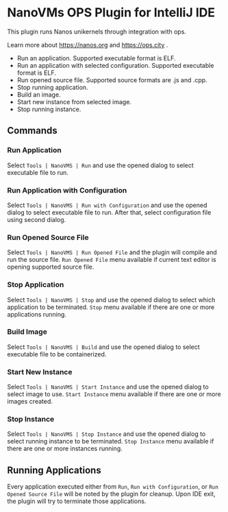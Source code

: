 # NanoVMs OPS Plugin for IntelliJ IDE

This plugin runs Nanos unikernels through integration with ops.

Learn more about https://nanos.org and https://ops.city .

* Run an application. Supported executable format is ELF.
* Run an application with selected configuration. Supported executable format is ELF.
* Run opened source file. Supported source formats are .js and .cpp.
* Stop running application.
* Build an image.
* Start new instance from selected image.
* Stop running instance.

## Commands
### Run Application
Select `Tools | NanoVMS | Run` and use the opened dialog to select executable file to run.

### Run Application with Configuration
Select `Tools | NanoVMS | Run with Configuration` and use the opened dialog to select executable file to run. 
After that, select configuration file using second dialog.

### Run Opened Source File
Select `Tools | NanoVMS | Run Opened File` and the plugin will compile and run the source file. 
`Run Opened File` menu available if current text editor is opening supported source file.

### Stop Application
Select `Tools | NanoVMS | Stop` and use the opened dialog to select which application to be terminated. 
`Stop` menu available if there are one or more applications running.

### Build Image
Select `Tools | NanoVMS | Build` and use the opened dialog to select executable file to be containerized.

### Start New Instance
Select `Tools | NanoVMS | Start Instance` and use the opened dialog to select image to use.
`Start Instance` menu available if there are one or more images created.

### Stop Instance
Select `Tools | NanoVMS | Stop Instance` and use the opened dialog to select running instance to be terminated.
`Stop Instance` menu available if there are one or more instances running.

## Running Applications
Every application executed either from `Run`, `Run with Configuration`, or `Run Opened Source File` will be
noted by the plugin for cleanup. Upon IDE exit, the plugin will try to terminate those applications.
